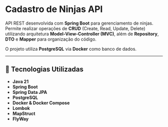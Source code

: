 # Cadastro de Ninjas API

API REST desenvolvida com **Spring Boot** para gerenciamento de ninjas.  
Permite realizar operações de **CRUD** (Create, Read, Update, Delete) utilizando arquitetura **Model-View-Controller (MVC)**, além de **Repository**, **DTO** e **Mapper** para organização do código.  

O projeto utiliza **PostgreSQL** via **Docker** como banco de dados.

---

## 🚀 Tecnologias Utilizadas
- **Java 21**
- **Spring Boot**
- **Spring Data JPA**
- **PostgreSQL**
- **Docker & Docker Compose**
- **Lombok**
- **MapStruct**
- **FlyWay**
